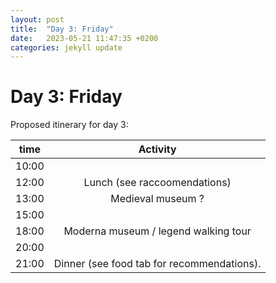 ```yaml
---
layout: post
title:  "Day 3: Friday"
date:   2023-05-21 11:47:35 +0200
categories: jekyll update
---
```

# Day 3: Friday
Proposed itinerary for day 3:

| time | Activity |
|:---:|:---:|
|10:00| |
|12:00| Lunch (see raccoomendations)|
|13:00| Medieval museum ?| 
|15:00| |
|18:00| Moderna museum / legend walking tour | 
|20:00|  |
|21:00| Dinner (see food tab for recommendations). |